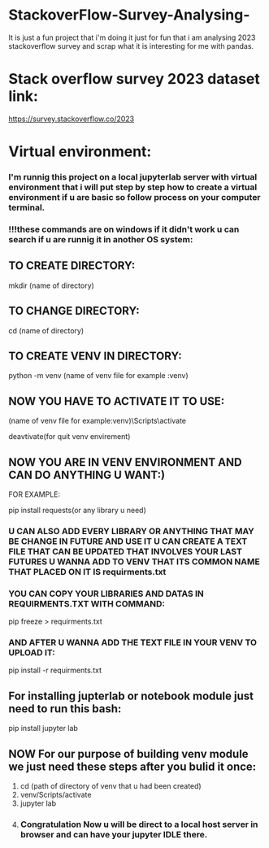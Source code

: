 # StackoverFlow-Survey-Analysing-
It is just a fun project that i'm doing it just for fun that i am analysing 2023 stackoverflow survey and scrap what it is interesting for me with pandas.
# Stack overflow survey 2023 dataset link:
https://survey.stackoverflow.co/2023
# Virtual environment:
### I'm runnig this project on a local jupyterlab server with virtual environment that i will put step by step how to create a virtual environment if u are basic so follow process on your computer terminal.
### !!!these commands are on windows if it didn't work u can search if u are runnig it in another OS system:
## TO CREATE DIRECTORY:

mkdir (name of directory)

## TO CHANGE DIRECTORY:

cd (name of directory)


## TO CREATE VENV IN DIRECTORY:


python -m venv (name of venv file for example :venv)



## NOW YOU HAVE TO ACTIVATE IT TO USE:


(name of venv file for example:venv)\Scripts\activate

deavtivate(for quit venv envirement)


## NOW YOU ARE IN VENV ENVIRONMENT AND CAN DO ANYTHING U WANT:)

FOR EXAMPLE:


pip install requests(or any library u need)


### U CAN ALSO ADD EVERY LIBRARY OR ANYTHING THAT MAY BE CHANGE IN FUTURE AND USE IT U CAN CREATE A TEXT FILE THAT CAN BE UPDATED THAT INVOLVES YOUR LAST FUTURES U WANNA ADD TO VENV THAT ITS COMMON NAME THAT PLACED ON IT IS requirments.txt


### YOU CAN COPY YOUR LIBRARIES AND DATAS IN REQUIRMENTS.TXT WITH COMMAND:


pip freeze > requirments.txt

### AND AFTER U WANNA ADD THE TEXT FILE IN YOUR VENV TO UPLOAD IT:


pip install -r requirments.txt 


## For installing jupterlab or notebook module just need to run this bash:
pip install jupyter lab

## NOW For our purpose of building venv module we just need these steps after you bulid it once:

1. cd (path of directory of venv that u had been created)
2. venv/Scripts/activate
3. jupyter lab
4. ### Congratulation Now u will be direct to a local host server in browser and can have your jupyter IDLE there.

